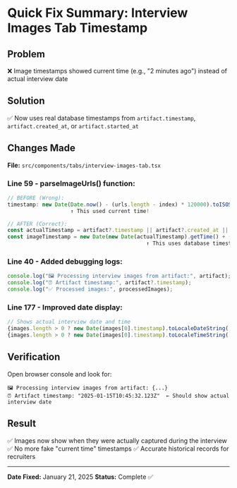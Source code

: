# Quick Fix Summary: Interview Images Tab Timestamp

## Problem

❌ Image timestamps showed current time (e.g., "2 minutes ago") instead of actual interview date

## Solution

✅ Now uses real database timestamps from `artifact.timestamp`, `artifact.created_at`, or `artifact.started_at`

## Changes Made

**File:** `src/components/tabs/interview-images-tab.tsx`

### Line 59 - parseImageUrls() function:

```typescript
// BEFORE (Wrong):
timestamp: new Date(Date.now() - (urls.length - index) * 120000).toISOString()
                    ↑ This used current time!

// AFTER (Correct):
const actualTimestamp = artifact?.timestamp || artifact?.created_at || artifact?.started_at;
const imageTimestamp = new Date(new Date(actualTimestamp).getTime() + (index * 120000)).toISOString();
                                            ↑ This uses database timestamp!
```

### Line 40 - Added debugging logs:

```typescript
console.log("🖼️ Processing interview images from artifact:", artifact);
console.log("⏰ Artifact timestamp:", artifact?.timestamp);
console.log("✅ Processed images:", processedImages);
```

### Line 177 - Improved date display:

```typescript
// Shows actual interview date and time
{images.length > 0 ? new Date(images[0].timestamp).toLocaleDateString(...) : 'N/A'}
{images.length > 0 ? new Date(images[0].timestamp).toLocaleTimeString(...) : ''}
```

## Verification

Open browser console and look for:

```
🖼️ Processing interview images from artifact: {...}
⏰ Artifact timestamp: "2025-01-15T10:45:32.123Z"  ← Should show actual interview date
```

## Result

✅ Images now show when they were actually captured during the interview
✅ No more fake "current time" timestamps
✅ Accurate historical records for recruiters

---

**Date Fixed:** January 21, 2025
**Status:** Complete ✅

